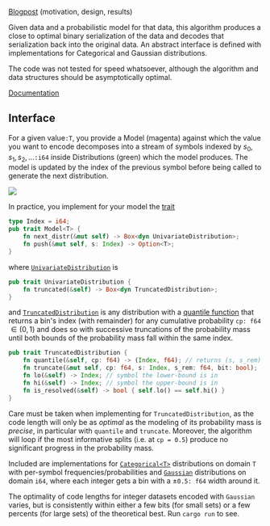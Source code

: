 [Blogpost](https://nbos.ca/gauss.html) (motivation, design, results)

Given data and a probabilistic model for that data, this algorithm
produces a close to optimal binary serialization of the data and decodes
that serialization back into the original data. An abstract interface is
defined with implementations for Categorical and Gaussian distributions.

The code was not tested for speed whatsoever, although the algorithm and
data structures should be asymptotically optimal.

[Documentation](https://nbos.ca/res/doc/cont_arith_code/)

## Interface

For a given value`:T`, you provide a Model (magenta) against which the
value you want to encode decomposes into a stream of symbols indexed by
$s_0,s_1,s_2,...$`:i64` inside Distributions (green) which the model
produces. The model is updated by the index of the previous symbol
before being called to generate the next distribution.

![](https://nbos.ca/res/gauss/interface.png)

In practice, you implement for your model the
[trait](https://nbos.ca/res/doc/cont_arith_code/trait.Model.html)

```Rust
type Index = i64;
pub trait Model<T> {
    fn next_distr(&mut self) -> Box<dyn UnivariateDistribution>;
    fn push(&mut self, s: Index) -> Option<T>;
}
```

where
[`UnivariateDistribution`](https://nbos.ca/res/doc/cont_arith_code/trait.UnivariateDistribution.html)
is

```Rust
pub trait UnivariateDistribution {
    fn truncated(&self) -> Box<dyn TruncatedDistribution>;
}
```

and
[`TruncatedDistribution`](https://nbos.ca/res/doc/cont_arith_code/trait.TruncatedDistribution.html)
is any distribution with a [quantile
function](https://en.wikipedia.org/wiki/Quantile_function) that returns
a bin's index (with remainder) for any cumulative probability `cp: f64`
$\in (0,1)$ and does so with successive truncations of the probability
mass until both bounds of the probability mass fall within the same
index.

```Rust
pub trait TruncatedDistribution {
    fn quantile(&self, cp: f64) -> (Index, f64); // returns (s, s_rem)
    fn truncate(&mut self, cp: f64, s: Index, s_rem: f64, bit: bool);
    fn lo(&self) -> Index; // symbol the lower-bound is in
    fn hi(&self) -> Index; // symbol the upper-bound is in
    fn is_resolved(&self) -> bool { self.lo() == self.hi() }
}
```

Care must be taken when implementing for `TruncatedDistribution`, as the
code length will only be as *optimal* as the modeling of its probability
mass is *precise*, in particular with `quantile` and
`truncate`. Moreover, the algorithm will loop if the most informative
splits (i.e. at `cp = 0.5`) produce no significant progress in the
probability mass.

Included are implementations for
[`Categorical<T>`](https://nbos.ca/res/doc/cont_arith_code/distribution/categorical/index.html)
distributions on domain `T` with per-symbol frequencies/probabilities
and
[`Gaussian`](https://nbos.ca/res/doc/cont_arith_code/distribution/gaussian/index.html)
distributions on domain `i64`, where each integer gets a bin with a
$\pm$`0.5: f64` width around it.

The optimality of code lengths for integer datasets encoded with
`Gaussian` varies, but is consistently within either a few bits (for
small sets) or a few percents (for large sets) of the theoretical
best. Run `cargo run` to see.
